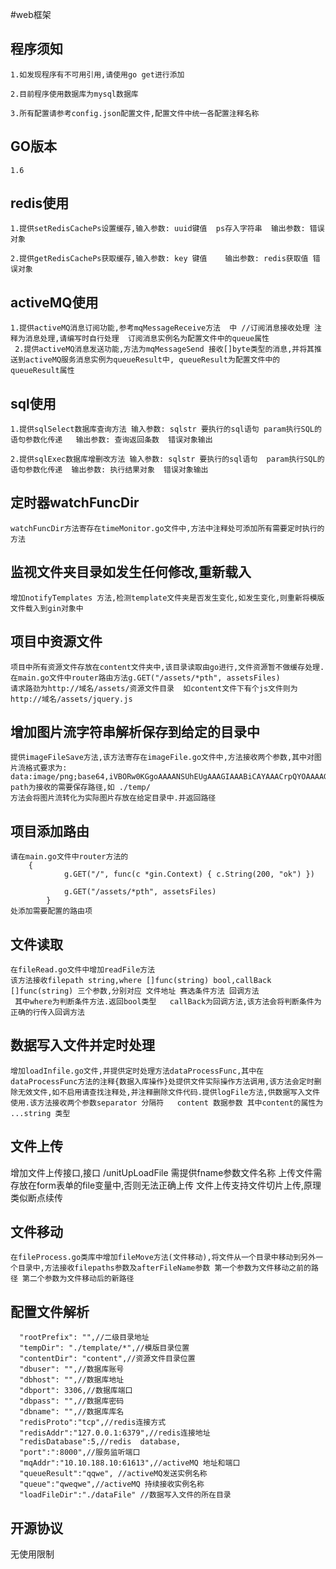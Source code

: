 #web框架

## 程序须知
    
    1.如发现程序有不可用引用,请使用go get进行添加
    
    2.目前程序使用数据库为mysql数据库
    
    3.所有配置请参考config.json配置文件,配置文件中统一各配置注释名称
    
    
## GO版本
    1.6
    
    
## redis使用
    
    1.提供setRedisCachePs设置缓存,输入参数: uuid键值  ps存入字符串  输出参数: 错误对象
    
    2.提供getRedisCachePs获取缓存,输入参数: key 键值    输出参数: redis获取值 错误对象
  
## activeMQ使用
    1.提供activeMQ消息订阅功能,参考mqMessageReceive方法  中 //订阅消息接收处理 注释为消息处理,请编写时自行处理  订阅消息实例名为配置文件中的queue属性
     2.提供activeMQ消息发送功能,方法为mqMessageSend 接收[]byte类型的消息,并将其推送到activeMQ服务消息实例为queueResult中, queueResult为配置文件中的queueResult属性
    
## sql使用

    1.提供sqlSelect数据库查询方法 输入参数: sqlstr 要执行的sql语句 param执行SQL的语句参数化传递   输出参数: 查询返回条数  错误对象输出
    
    2.提供sqlExec数据库增删改方法 输入参数: sqlstr 要执行的sql语句  param执行SQL的语句参数化传递  输出参数: 执行结果对象  错误对象输出
    
    
## 定时器watchFuncDir

    watchFuncDir方法寄存在timeMonitor.go文件中,方法中注释处可添加所有需要定时执行的方法
    
## 监视文件夹目录如发生任何修改,重新载入

    增加notifyTemplates 方法,检测template文件夹是否发生变化,如发生变化,则重新将模版文件载入到gin对象中
    
## 项目中资源文件

    项目中所有资源文件存放在content文件夹中,该目录读取由go进行,文件资源暂不做缓存处理.在main.go文件中router路由方法g.GET("/assets/*pth", assetsFiles)
    请求路劲为http://域名/assets/资源文件目录  如content文件下有个js文件则为  http://域名/assets/jquery.js
    
## 增加图片流字符串解析保存到给定的目录中
    
    提供imageFileSave方法,该方法寄存在imageFile.go文件中,方法接收两个参数,其中对图片流格式要求为: data:image/png;base64,iVBORw0KGgoAAAANSUhEUgAAAGIAAABiCAYAAACrpQYOAAAAGX.........
    path为接收的需要保存路径,如 ./temp/
    方法会将图片流转化为实际图片存放在给定目录中.并返回路径
    
## 项目添加路由
    
    请在main.go文件中router方法的
        {
        		g.GET("/", func(c *gin.Context) { c.String(200, "ok") })
        
        		g.GET("/assets/*pth", assetsFiles)
        	}
    处添加需要配置的路由项
    
## 文件读取
    
    在fileRead.go文件中增加readFile方法
    该方法接收filepath string,where []func(string) bool,callBack []func(string) 三个参数,分别对应 文件地址 赛选条件方法 回调方法
     其中where为判断条件方法.返回bool类型   callBack为回调方法,该方法会将判断条件为正确的行传入回调方法
     
## 数据写入文件并定时处理

    增加loadInfile.go文件,并提供定时处理方法dataProcessFunc,其中在dataProcessFunc方法的注释{数据入库操作}处提供文件实际操作方法调用,该方法会定时删除无效文件,如不启用请查找注释处,并注释删除文件代码.提供logFile方法,供数据写入文件使用.该方法接收两个参数separator 分隔符   content 数据参数 其中content的属性为 ...string 类型

## 文件上传

   增加文件上传接口,接口 /unitUpLoadFile 需提供fname参数文件名称  上传文件需存放在form表单的file变量中,否则无法正确上传
   文件上传支持文件切片上传,原理类似断点续传
   
## 文件移动

    在fileProcess.go类库中增加fileMove方法(文件移动),将文件从一个目录中移动到另外一个目录中,方法接收filepaths参数及afterFileName参数 第一个参数为文件移动之前的路径 第二个参数为文件移动后的新路径
    
## 配置文件解析
      
      "rootPrefix": "",//二级目录地址
      "tempDir": "./template/*",//模版目录位置
      "contentDir": "content",//资源文件目录位置
      "dbuser": "",//数据库账号
      "dbhost": "",//数据库地址
      "dbport": 3306,//数据库端口
      "dbpass": "",//数据库密码
      "dbname": "",//数据库库名
      "redisProto":"tcp",//redis连接方式
      "redisAddr":"127.0.0.1:6379",//redis连接地址
      "redisDatabase":5,//redis  database,
      "port":":8000",//服务监听端口
      "mqAddr":"10.10.188.10:61613",//activeMQ 地址和端口
      "queueResult":"qqwe", //activeMQ发送实例名称
      "queue":"qweqwe",//activeMQ 持续接收实例名称
      "loadFileDir":"./dataFile" //数据写入文件的所在目录
      
      
## 开源协议

无使用限制